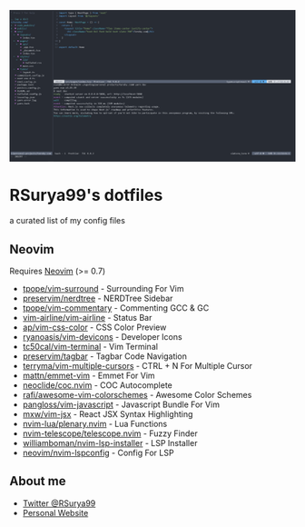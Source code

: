 ![Neovim Preview](/images/nvim-preview.png)

# RSurya99's dotfiles
a curated list of my config files

## Neovim
Requires [Neovim](https://neovim.io/) (>= 0.7)

- [tpope/vim-surround](https://github.com/tpope/vim-surround) - Surrounding For Vim
- [preservim/nerdtree](https://github.com/preservim/nerdtree) - NERDTree Sidebar
- [tpope/vim-commentary](https://github.com/tpope/vim-commentary) - Commenting GCC & GC
- [vim-airline/vim-airline](https://github.com/vim-airline/vim-airline) - Status Bar
- [ap/vim-css-color](https://github.com/ap/vim-css-color) - CSS Color Preview
- [ryanoasis/vim-devicons](https://github.com/ryanoasis/vim-devicons) - Developer Icons
- [tc50cal/vim-terminal](https://github.com/tc50cal/vim-terminal) - Vim Terminal
- [preservim/tagbar](https://github.com/preservim/tagbar) - Tagbar Code Navigation
- [terryma/vim-multiple-cursors](https://github.com/terryma/vim-multiple-cursors) - CTRL + N For Multiple Cursor
- [mattn/emmet-vim](https://github.com/mattn/emmet-vim) - Emmet For Vim
- [neoclide/coc.nvim](https://github.com/neoclide/coc.nvim) - COC Autocomplete
- [rafi/awesome-vim-colorschemes](https://github.com/rafi/awesome-vim-colorschemes) - Awesome Color Schemes
- [pangloss/vim-javascript](https://github.com/pangloss/vim-javascript) - Javascript Bundle For Vim 
- [mxw/vim-jsx](https://github.com/mxw/vim-jsx) - React JSX Syntax Highlighting
- [nvim-lua/plenary.nvim](https://github.com/nvim-lua/plenary.nvim) - Lua Functions
- [nvim-telescope/telescope.nvim](https://github.com/nvim-telescope/telescope.nvim) - Fuzzy Finder 
- [williamboman/nvim-lsp-installer](https://github.com/williamboman/nvim-lsp-installer) - LSP Installer 
- [neovim/nvim-lspconfig](https://github.com/neovim/nvim-lspconfig) - Config For LSP


## About me

- [Twitter @RSurya99](https://twitter.com/rsurya99)
- [Personal Website](https://rsurya.me)
